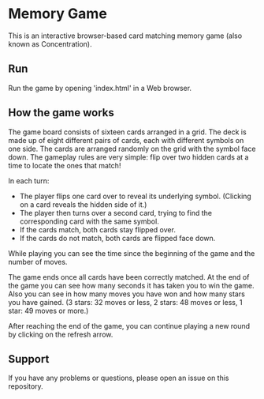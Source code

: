 # Memory Game

This is an interactive browser-based card matching memory game (also known as Concentration).

## Run

Run the game by opening 'index.html' in a Web browser.

## How the game works

The game board consists of sixteen cards arranged in a grid. The deck is made up of eight different pairs of cards, each with different symbols on one side. The cards are arranged randomly on the grid with the symbol face down. The gameplay rules are very simple: flip over two hidden cards at a time to locate the ones that match! 

In each turn:
  * The player flips one card over to reveal its underlying symbol. (Clicking on a card reveals the hidden side of it.)
  * The player then turns over a second card, trying to find the corresponding card with the same symbol.
  * If the cards match, both cards stay flipped over.
  * If the cards do not match, both cards are flipped face down.

While playing you can see the time since the beginning of the game and the number of moves.

The game ends once all cards have been correctly matched. At the end of the game you can see how many seconds it has taken you to win the game. Also you can see in how many moves you have won and how many stars you have gained. (3 stars: 32 moves or less, 2 stars: 48 moves or less, 1 star: 49 moves or more.)

After reaching the end of the game, you can continue playing a new round by clicking on the refresh arrow.

## Support

If you have any problems or questions, please open an issue on this repository.
